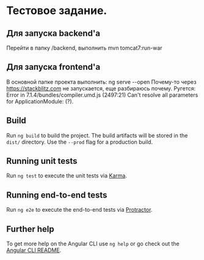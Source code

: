 # Тестовое задание.



## Для запуска backend'а

Перейти в папку /backend, выполнить mvn tomcat7:run-war

## Для запуска frontend'а

В основной папке проекта выполнить: ng serve --open
Почему-то через https://stackblitz.com не запускается, еще разбираюсь почему. Ругется:
Error in 7.1.4/bundles/compiler.umd.js (2497:21)
Can't resolve all parameters for ApplicationModule: (?).

## Build

Run `ng build` to build the project. The build artifacts will be stored in the `dist/` directory. Use the `--prod` flag for a production build.

## Running unit tests

Run `ng test` to execute the unit tests via [Karma](https://karma-runner.github.io).

## Running end-to-end tests

Run `ng e2e` to execute the end-to-end tests via [Protractor](http://www.protractortest.org/).

## Further help

To get more help on the Angular CLI use `ng help` or go check out the [Angular CLI README](https://github.com/angular/angular-cli/blob/master/README.md).
